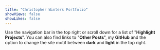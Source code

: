 ```yaml
---
title: "Christopher Winters Portfolio"
showViews: false
showLikes: false
---
```


Use the navigation bar in the top right or scroll down for a list of "**Highlight Projects**". You can also find links to "**Other Posts**", my **GitHub** and the option to change the site motif between **dark** and **light** in the top right.
